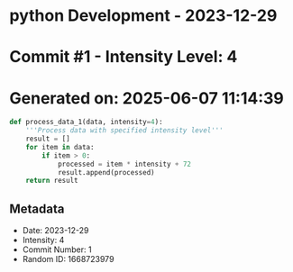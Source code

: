 ﻿# python Development - 2023-12-29
# Commit #1 - Intensity Level: 4
# Generated on: 2025-06-07 11:14:39
```python
def process_data_1(data, intensity=4):
    '''Process data with specified intensity level'''
    result = []
    for item in data:
        if item > 0:
            processed = item * intensity + 72
            result.append(processed)
    return result
```
## Metadata
- Date: 2023-12-29
- Intensity: 4
- Commit Number: 1
- Random ID: 1668723979
